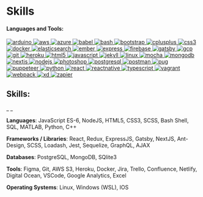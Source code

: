 # Skills

#### Languages and Tools:

[![arduino](https://cdn.worldvectorlogo.com/logos/arduino-1.svg) ](https://www.arduino.cc)[![aws](https://raw.githubusercontent.com/devicons/devicon/master/icons/amazonwebservices/amazonwebservices-original-wordmark.svg) ](https://aws.amazon.com)[![azure](https://www.vectorlogo.zone/logos/microsoft\_azure/microsoft\_azure-icon.svg) ](https://azure.microsoft.com/en-in/)[![babel](https://www.vectorlogo.zone/logos/babeljs/babeljs-icon.svg) ](https://babeljs.io)[![bash](https://www.vectorlogo.zone/logos/gnu\_bash/gnu\_bash-icon.svg) ](https://www.gnu.org/software/bash/)[![bootstrap](https://raw.githubusercontent.com/devicons/devicon/master/icons/bootstrap/bootstrap-plain-wordmark.svg) ](https://getbootstrap.com)[![cplusplus](https://raw.githubusercontent.com/devicons/devicon/master/icons/cplusplus/cplusplus-original.svg) ](https://www.w3schools.com/cpp/)[![css3](https://raw.githubusercontent.com/devicons/devicon/master/icons/css3/css3-original-wordmark.svg) ](https://www.w3schools.com/css/)[ ](https://d3js.org)[![docker](https://raw.githubusercontent.com/devicons/devicon/master/icons/docker/docker-original-wordmark.svg) ](https://www.docker.com)[![elasticsearch](https://www.vectorlogo.zone/logos/elastic/elastic-icon.svg) ](https://www.elastic.co)[![ember](https://raw.githubusercontent.com/devicons/devicon/master/icons/ember/ember-original-wordmark.svg) ](https://emberjs.com)[![express](https://raw.githubusercontent.com/devicons/devicon/master/icons/express/express-original-wordmark.svg) ](https://expressjs.com)[![firebase](https://www.vectorlogo.zone/logos/firebase/firebase-icon.svg) ](https://firebase.google.com)[![gatsby](https://www.vectorlogo.zone/logos/gatsbyjs/gatsbyjs-icon.svg) ](https://www.gatsbyjs.com)[![gcp](https://www.vectorlogo.zone/logos/google\_cloud/google\_cloud-icon.svg) ](https://cloud.google.com)[![git](https://www.vectorlogo.zone/logos/git-scm/git-scm-icon.svg) ](https://git-scm.com)[![heroku](https://www.vectorlogo.zone/logos/heroku/heroku-icon.svg) ](https://heroku.com)[![html5](https://raw.githubusercontent.com/devicons/devicon/master/icons/html5/html5-original-wordmark.svg) ](https://www.w3.org/html/)[![javascript](https://raw.githubusercontent.com/devicons/devicon/master/icons/javascript/javascript-original.svg) ](https://developer.mozilla.org/en-US/docs/Web/JavaScript)[![jekyll](https://www.vectorlogo.zone/logos/jekyllrb/jekyllrb-icon.svg) ](https://jekyllrb.com)[![linux](https://raw.githubusercontent.com/devicons/devicon/master/icons/linux/linux-original.svg) ](https://www.linux.org)[![mocha](https://www.vectorlogo.zone/logos/mochajs/mochajs-icon.svg) ](https://mochajs.org)[![mongodb](https://raw.githubusercontent.com/devicons/devicon/master/icons/mongodb/mongodb-original-wordmark.svg) ](https://www.mongodb.com)[![nextjs](https://cdn.worldvectorlogo.com/logos/nextjs-3.svg) ](https://nextjs.org)[![nodejs](https://raw.githubusercontent.com/devicons/devicon/master/icons/nodejs/nodejs-original-wordmark.svg) ](https://nodejs.org)[![photoshop](https://raw.githubusercontent.com/devicons/devicon/master/icons/photoshop/photoshop-line.svg) ](https://www.photoshop.com/en)[![postgresql](https://raw.githubusercontent.com/devicons/devicon/master/icons/postgresql/postgresql-original-wordmark.svg) ](https://www.postgresql.org)[![postman](https://www.vectorlogo.zone/logos/getpostman/getpostman-icon.svg) ](https://postman.com)[![pug](https://cdn.worldvectorlogo.com/logos/pug.svg) ](https://pugjs.org)[![puppeteer](https://www.vectorlogo.zone/logos/pptrdev/pptrdev-official.svg) ](https://github.com/puppeteer/puppeteer)[![python](https://raw.githubusercontent.com/devicons/devicon/master/icons/python/python-original.svg) ](https://www.python.org)[![react](https://raw.githubusercontent.com/devicons/devicon/master/icons/react/react-original-wordmark.svg) ](https://reactjs.org)[![reactnative](https://reactnative.dev/img/header\_logo.svg) ](https://reactnative.dev)[![typescript](https://raw.githubusercontent.com/devicons/devicon/master/icons/typescript/typescript-original.svg) ](https://www.typescriptlang.org)[![vagrant](https://www.vectorlogo.zone/logos/vagrantup/vagrantup-icon.svg) ](https://www.vagrantup.com)[![webpack](https://raw.githubusercontent.com/devicons/devicon/d00d0969292a6569d45b06d3f350f463a0107b0d/icons/webpack/webpack-original-wordmark.svg) ](https://webpack.js.org)[![xd](https://cdn.worldvectorlogo.com/logos/adobe-xd.svg) ](https://www.adobe.com/products/xd.html)[![zapier](https://www.vectorlogo.zone/logos/zapier/zapier-icon.svg)](https://zapier.com)



## **Skills:**

_ _

**Languages**:                          JavaScript ES-6, NodeJS, HTML5, CSS3, SCSS, Bash Shell, SQL, MATLAB, Python, C++

&#x20;

**Frameworks / Libraries**:   React, Redux, ExpressJS, Gatsby, NextJS, Ant-Design, SCSS, Loadash, Jest, Sequelize, GraphQL, AJAX

&#x20;

**Databases**:                           PostgreSQL, MongoDB, SQlite3

&#x20;

**Tools**:                                    Figma, Git, AWS S3, Heroku, Docker, Jira, Trello, Confluence, Netlify, Digital Ocean, VSCode, Google Analytics, Excel

&#x20;

**Operating Systems**:          Linux, Windows (WSL), IOS
